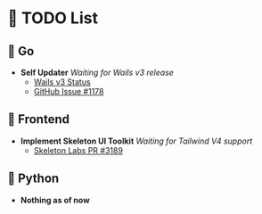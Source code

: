 # 📝 TODO List

## 🚀 Go
- **Self Updater**
  _Waiting for Wails v3 release_
    - [Wails v3 Status](https://v3alpha.wails.io/status/)
    - [GitHub Issue #1178](https://github.com/wailsapp/wails/issues/1178)

## 🎨 Frontend
- **Implement Skeleton UI Toolkit**
  _Waiting for Tailwind V4 support_
    - [Skeleton Labs PR #3189](https://github.com/skeletonlabs/skeleton/pull/3189)

## 🐍 Python
- **Nothing as of now**
